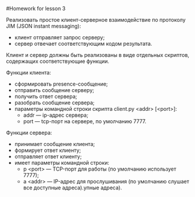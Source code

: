 #Homework for lesson 3

Реализовать простое клиент-серверное взаимодействие по протоколу JIM (JSON instant messaging):
- клиент отправляет запрос серверу;
- сервер отвечает соответствующим кодом результата.

Клиент и сервер должны быть реализованы в виде отдельных скриптов, содержащих соответствующие функции.

Функции клиента:
- сформировать presence-сообщение;
- отправить сообщение серверу;
- получить ответ сервера;
- разобрать сообщение сервера;
- параметры командной строки скрипта client.py \<addr\> [\<port\>]:
    - addr — ip-адрес сервера;
    - port — tcp-порт на сервере, по умолчанию 7777.

Функции сервера:
- принимает сообщение клиента;
- формирует ответ клиенту;
- отправляет ответ клиенту;
- имеет параметры командной строки:
    - p \<port\> — TCP-порт для работы (по умолчанию использует 7777);
    - a \<addr\> — IP-адрес для прослушивания (по умолчанию слушает все доступные адреса).упные адреса).